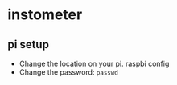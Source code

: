 # instometer

## pi setup 

- Change the location on your pi. raspbi config 
- Change the password: `passwd` 
